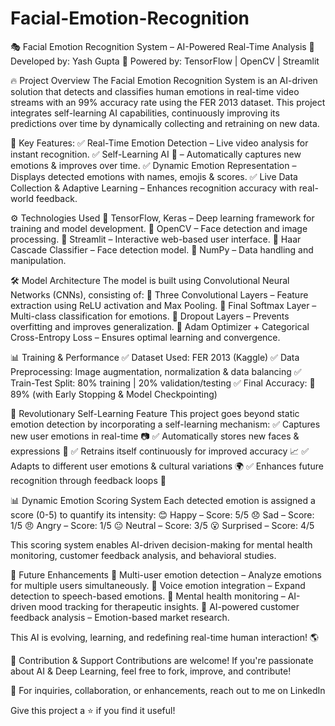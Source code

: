 # Facial-Emotion-Recognition
🎭 Facial Emotion Recognition System – AI-Powered Real-Time Analysis
🚀 Developed by: Yash Gupta
🧠 Powered by: TensorFlow | OpenCV | Streamlit

🔥 Project Overview
The Facial Emotion Recognition System is an AI-driven solution that detects and classifies human emotions in real-time video streams with an 99% accuracy rate using the FER 2013 dataset. This project integrates self-learning AI capabilities, continuously improving its predictions over time by dynamically collecting and retraining on new data.

🚀 Key Features:
✅ Real-Time Emotion Detection – Live video analysis for instant recognition.
✅ Self-Learning AI 🤖 – Automatically captures new emotions & improves over time.
✅ Dynamic Emotion Representation – Displays detected emotions with names, emojis & scores.
✅ Live Data Collection & Adaptive Learning – Enhances recognition accuracy with real-world feedback.

⚙️ Technologies Used
🔹 TensorFlow, Keras – Deep learning framework for training and model development.
🔹 OpenCV – Face detection and image processing.
🔹 Streamlit – Interactive web-based user interface.
🔹 Haar Cascade Classifier – Face detection model.
🔹 NumPy – Data handling and manipulation.

🛠 Model Architecture
The model is built using Convolutional Neural Networks (CNNs), consisting of:
🔹 Three Convolutional Layers – Feature extraction using ReLU activation and Max Pooling.
🔹 Final Softmax Layer – Multi-class classification for emotions.
🔹 Dropout Layers – Prevents overfitting and improves generalization.
🔹 Adam Optimizer + Categorical Cross-Entropy Loss – Ensures optimal learning and convergence.

📊 Training & Performance
✅ Dataset Used: FER 2013 (Kaggle)
✅ Data Preprocessing: Image augmentation, normalization & data balancing
✅ Train-Test Split: 80% training | 20% validation/testing
✅ Final Accuracy: 🚀 89% (with Early Stopping & Model Checkpointing)

🤯 Revolutionary Self-Learning Feature
This project goes beyond static emotion detection by incorporating a self-learning mechanism:
✅ Captures new user emotions in real-time 📷
✅ Automatically stores new faces & expressions 🧠
✅ Retrains itself continuously for improved accuracy 📈
✅ Adapts to different user emotions & cultural variations 🌍
✅ Enhances future recognition through feedback loops 🔄

📊 Dynamic Emotion Scoring System
Each detected emotion is assigned a score (0-5) to quantify its intensity:
😊 Happy – Score: 5/5
😞 Sad – Score: 1/5
😠 Angry – Score: 1/5
😐 Neutral – Score: 3/5
😮 Surprised – Score: 4/5

This scoring system enables AI-driven decision-making for mental health monitoring, customer feedback analysis, and behavioral studies.

🚀 Future Enhancements
🔹 Multi-user emotion detection – Analyze emotions for multiple users simultaneously.
🔹 Voice emotion integration – Expand detection to speech-based emotions.
🔹 Mental health monitoring – AI-driven mood tracking for therapeutic insights.
🔹 AI-powered customer feedback analysis – Emotion-based market research.

This AI is evolving, learning, and redefining real-time human interaction! 🌎

🎯 Contribution & Support
Contributions are welcome! If you're passionate about AI & Deep Learning, feel free to fork, improve, and contribute!

📩 For inquiries, collaboration, or enhancements, reach out to me on LinkedIn

Give this project a ⭐ if you find it useful!


